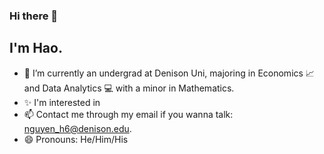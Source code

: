 ### Hi there 👋
## I'm Hao. 

- 🔭 I’m currently an undergrad at Denison Uni, majoring in Economics 📈 and Data Analytics 💻 with a minor in Mathematics.
- ✨ I'm interested in 
- 📫 Contact me through my email if you wanna talk: nguyen_h6@denison.edu. 
- 😄 Pronouns: He/Him/His 

